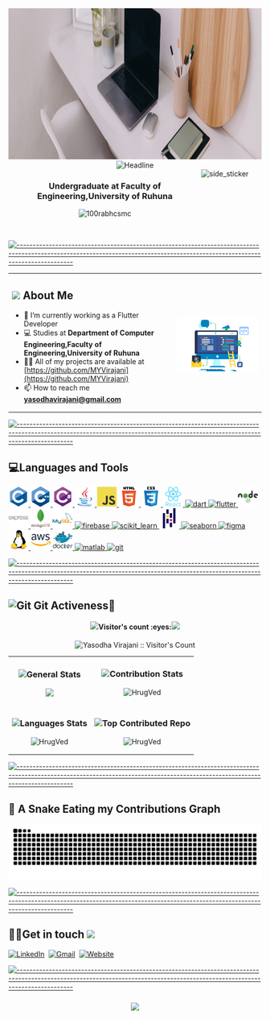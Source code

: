 <div align=center>
        <img src="https://github.com/MYVirajani/MYVirajani/blob/main/Yasodha Virajani.png" alt="Headline" width=2000px  height=300px/></div>

<div align=center>
        <img src="https://readme-typing-svg.herokuapp.com?color=%236FDA44&size=32&center=true&vCenter=true&width=600&height=50&lines=Hi+%F0%9F%91%8B,+welcome+to+my+Github+page;I'm+Yasodha+Virajani;Computer+Engineering+Undergraduate;" alt="Headline" />
    </div>
    <img align="right" width=120px height=120px alt="side_sticker" src="https://media.giphy.com/media/TEnXkcsHrP4YedChhA/giphy.gif" />
<h3 align="center">Undergraduate at Faculty of Engineering,University of Ruhuna</h3> 
<p align="center"> <img src="https://komarev.com/ghpvc/?username=MYVirajani&label=Profile%20views&color=0e75b6&style=flat" alt="100rabhcsmc" /> </p>
<br>

[![-----------------------------------------------------------------------------------------------------------------------------------------------------------------------------](
https://raw.githubusercontent.com/andreasbm/readme/master/assets/lines/aqua.png)](https://github.com/BaseMax?tab=repositories)


<!-----------------------------About me-------------------------------->
<table align="center">
<tr border="none">
<td width="65%" align="left">
<h2> <img src="https://media.giphy.com/media/iY8CRBdQXODJSCERIr/giphy.gif" width="30px"> About Me </h2>


- 🌱 I’m currently working as  a Flutter Developer  
- 💻 Studies at **Department of Computer Engineering,Faculty of Engineering,University of Ruhuna**
- 👨‍💻 All of my projects are available at [https://github.com/MYVirajani](https://github.com/MYVirajani)
- 📫 How to reach me **yasodhavirajani@gmail.com**
</td>
<td width="35%" align="center">

<picture> <img align="right" src="https://github.com/MYVirajani/MYVirajani/blob/main/Website%20Design.gif" width = 350px></picture>

  </td>
</tr>
</table>

[![-----------------------------------------------------------------------------------------------------------------------------------------------------------------------------](
https://raw.githubusercontent.com/andreasbm/readme/master/assets/lines/aqua.png)](https://github.com/BaseMax?tab=repositories)

<!---------Languages and tools----------------->
<h2 align="left">💻Languages and Tools </h2><p>

 <a href="https://www.cprogramming.com/" target="_blank" rel="noreferrer"> <img src="https://raw.githubusercontent.com/devicons/devicon/master/icons/c/c-original.svg" alt="c" width="40" height="40"/> </a> 
 <a href="https://www.w3schools.com/cpp/" target="_blank" rel="noreferrer"> <img src="https://raw.githubusercontent.com/devicons/devicon/master/icons/cplusplus/cplusplus-original.svg" alt="cplusplus" width="40" height="40"/> </a> 
 <a href="https://www.w3schools.com/cs/" target="_blank" rel="noreferrer"> <img src="https://raw.githubusercontent.com/devicons/devicon/master/icons/csharp/csharp-original.svg" alt="csharp" width="40" height="40"/> </a> 
<a href="https://www.java.com" target="_blank" rel="noreferrer"> <img src="https://raw.githubusercontent.com/devicons/devicon/master/icons/java/java-original.svg" alt="java" width="40" height="40"/> </a> 
<a href="https://developer.mozilla.org/en-US/docs/Web/JavaScript" target="_blank" rel="noreferrer"> <img src="https://raw.githubusercontent.com/devicons/devicon/master/icons/javascript/javascript-original.svg" alt="javascript" width="40" height="40"/> </a>
 <a href="https://www.w3.org/html/" target="_blank" rel="noreferrer"> <img src="https://raw.githubusercontent.com/devicons/devicon/master/icons/html5/html5-original-wordmark.svg" alt="html5" width="40" height="40"/> </a>
 <a href="https://www.w3schools.com/css/" target="_blank" rel="noreferrer"> <img src="https://raw.githubusercontent.com/devicons/devicon/master/icons/css3/css3-original-wordmark.svg" alt="css3" width="40" height="40"/> </a>
 <a href="https://reactjs.org/" target="_blank" rel="noreferrer"> <img src="https://raw.githubusercontent.com/devicons/devicon/master/icons/react/react-original-wordmark.svg" alt="react" width="40" height="40"/> </a>
  <a href="https://dart.dev" target="_blank" rel="noreferrer"> <img src="https://www.vectorlogo.zone/logos/dartlang/dartlang-icon.svg" alt="dart" width="40" height="40"/> </a>
 <a href="https://flutter.dev" target="_blank" rel="noreferrer"> <img src="https://www.vectorlogo.zone/logos/flutterio/flutterio-icon.svg" alt="flutter" width="40" height="40"/> </a>
     <a href="https://nodejs.org" target="_blank" rel="noreferrer"> <img src="https://raw.githubusercontent.com/devicons/devicon/master/icons/nodejs/nodejs-original-wordmark.svg" alt="nodejs" width="40" height="40"/> </a>
     <a href="https://expressjs.com" target="_blank" rel="noreferrer"> <img src="https://raw.githubusercontent.com/devicons/devicon/master/icons/express/express-original-wordmark.svg" alt="express" width="40" height="40"/> </a>
      <a href="https://www.mongodb.com/" target="_blank" rel="noreferrer"> <img src="https://raw.githubusercontent.com/devicons/devicon/master/icons/mongodb/mongodb-original-wordmark.svg" alt="mongodb" width="40" height="40"/> </a> <a href="https://www.mysql.com/" target="_blank" rel="noreferrer"> <img src="https://raw.githubusercontent.com/devicons/devicon/master/icons/mysql/mysql-original-wordmark.svg" alt="mysql" width="40" height="40"/>
        <a href="https://firebase.google.com/" target="_blank" rel="noreferrer"> <img src="https://www.vectorlogo.zone/logos/firebase/firebase-icon.svg" alt="firebase" width="40" height="40"/> </a>
      </a>
     <a href="https://scikit-learn.org/" target="_blank" rel="noreferrer"> <img src="https://upload.wikimedia.org/wikipedia/commons/0/05/Scikit_learn_logo_small.svg" alt="scikit_learn" width="40" height="40"/> 
     </a> 
     <a href="https://pandas.pydata.org/" target="_blank" rel="noreferrer"> <img src="https://raw.githubusercontent.com/devicons/devicon/2ae2a900d2f041da66e950e4d48052658d850630/icons/pandas/pandas-original.svg" alt="pandas" width="40" height="40"/> </a>
     <a href="https://seaborn.pydata.org/" target="_blank" rel="noreferrer"> <img src="https://seaborn.pydata.org/_images/logo-mark-lightbg.svg" alt="seaborn" width="40" height="40"/> </a>
   <a href="https://www.figma.com/" target="_blank" rel="noreferrer"> <img src="https://www.vectorlogo.zone/logos/figma/figma-icon.svg" alt="figma" width="40" height="40"/> </a>
   <a href="https://www.linux.org/" target="_blank" rel="noreferrer"> <img src="https://raw.githubusercontent.com/devicons/devicon/master/icons/linux/linux-original.svg" alt="linux" width="40" height="40"/> </a>
  <a href="https://aws.amazon.com" target="_blank" rel="noreferrer"> <img src="https://raw.githubusercontent.com/devicons/devicon/master/icons/amazonwebservices/amazonwebservices-original-wordmark.svg" alt="aws" width="40" height="40"/> </a> 
   <a href="https://www.docker.com/" target="_blank" rel="noreferrer"> <img src="https://raw.githubusercontent.com/devicons/devicon/master/icons/docker/docker-original-wordmark.svg" alt="docker" width="40" height="40"/> </a>
   <a href="https://www.mathworks.com/" target="_blank" rel="noreferrer"> <img src="https://upload.wikimedia.org/wikipedia/commons/2/21/Matlab_Logo.png" alt="matlab" width="40" height="40"/> </a>
     <a href="https://git-scm.com/" target="_blank" rel="noreferrer"> <img src="https://www.vectorlogo.zone/logos/git-scm/git-scm-icon.svg" alt="git" width="40" height="40"/> </a>

</p>

[![-----------------------------------------------------------------------------------------------------------------------------------------------------------------------------](
https://raw.githubusercontent.com/andreasbm/readme/master/assets/lines/aqua.png)](https://github.com/BaseMax?tab=repositories)
<!-----Git Activeness------>

<h2 align="left">
 <img src="https://media.giphy.com/media/W5eoZHPpUx9sapR0eu/giphy.gif" width="30px" alt="Git"/>&nbsp;Git Activeness🎯</h2>
<h4 align="center"><img src="https://media.giphy.com/media/ObNTw8Uzwy6KQ/giphy.gif" width="30px">Visitor's count :eyes:<img src="https://media.giphy.com/media/ObNTw8Uzwy6KQ/giphy.gif" width="30px"></h4>

<p align="center"><img src="https://profile-counter.glitch.me/MYVirajani/count.svg" alt="Yasodha Virajani :: Visitor's Count" /></p>

<table>
<!-----Contribution figures------>
<tr>
<td>
<h3 align="center"> <img src="https://media.giphy.com/media/iY8CRBdQXODJSCERIr/giphy.gif" width="30px">General Stats</h3>
<p align= "center"><img align="center" src = "https://github-readme-stats.vercel.app/api?username=MYVirajani&&show_icons=true&title_color=02D752&icon_color=bb2acf&text_color=b3b3ff&bg_color=0,000000,130F40">
</td>

<!------------ Streak Display -------------->
<td>
<h3 align="center"> <img src="https://media.giphy.com/media/iY8CRBdQXODJSCERIr/giphy.gif" width="30px">Contribution Stats </h3>
<p align="center"><img align="center" src="https://github-readme-streak-stats.herokuapp.com/?user=MYVirajani&theme=algolia&date_format=M%20j%5B%2C%20Y%5D" alt="HrugVed" /></p>
</td>
</tr>
<tr>
<td>
<!------------ Languages stats -------------->
<h3 align="center"> <img src="https://media.giphy.com/media/iY8CRBdQXODJSCERIr/giphy.gif" width="30px">Languages Stats </h3>
<p align="center"><img align="center" src="https://github-readme-stats.vercel.app/api/top-langs/?username=MYVirajani&theme=algolia" alt="HrugVed" /></p>

</td>

<td>
<h3 align="center"> <img src="https://media.giphy.com/media/iY8CRBdQXODJSCERIr/giphy.gif" width="30px">Top Contributed Repo</h3>
<p align="center"><img align="center" src="https://github-contributor-stats.vercel.app/api?username=MYVirajani&limit=5&theme=algolia&combine_all_yearly_contributions=true" alt="HrugVed" /></p>

</td>
</tr>
</table>

[![-----------------------------------------------------------------------------------------------------------------------------------------------------------------------------](
https://raw.githubusercontent.com/andreasbm/readme/master/assets/lines/aqua.png)](https://github.com/BaseMax?tab=repositories)

<!------------ A Snake Eating my Contributions Graph -------------->

## 🐍 A Snake Eating my Contributions Graph
	
<p align = "center">
	<img src = "https://github.com/MYVirajani/MYVirajani/blob/main/github-contribution-grid-snake.svg" alt = "Snake Game"/>
</p>

[![-----------------------------------------------------------------------------------------------------------------------------------------------------------------------------](
https://raw.githubusercontent.com/andreasbm/readme/master/assets/lines/aqua.png)](https://github.com/BaseMax?tab=repositories)

<!---------Connect me----------------->

<h2 align ="left">🤝🏻Get in touch <img src="https://github.com/7oSkaaa/7oSkaaa/blob/main/Images/Connect-with-me.gif?raw=true" width="100px">  </h2>

<a href="https://www.linkedin.com/in/yasodha-virajani-19217b287/"><img src="https://img.shields.io/badge/linkedin-%230077B5.svg?&style=for-the-badge&logo=linkedin&logoColor=white" alt="LinkedIn" /></a>&nbsp;
<a href="mailto:yasodhavirajani@gmail.com?subject=Hola%20Jiji"><img src="https://img.shields.io/badge/gmail-%23D14836.svg?&style=for-the-badge&logo=gmail&logoColor=white" alt="Gmail"/></a>&nbsp;
<a href="https://github.com/MYVirajani/"><img alt="Website" src="https://img.shields.io/website?style=for-the-badge&up_message=portfolio&url=https%3A%2F%2Fkkvanonymous.github.io%2F"></a>
<!--<a href="https://twitter.com/DataOnATangent"><img src="https://img.shields.io/badge/Twitter-1DA1F2?style=for-the-badge&logo=twitter&logoColor=white" alt="Twitter" /></a>&nbsp;-->
<!--<a href="https://dataonatangent.medium.com/"><img src="https://img.shields.io/badge/Medium-12100E?style=for-the-badge&logo=medium&logoColor=white" alt="Medium" /></a>&nbsp;-->

[![-----------------------------------------------------------------------------------------------------------------------------------------------------------------------------](
https://raw.githubusercontent.com/andreasbm/readme/master/assets/lines/aqua.png)](https://github.com/BaseMax?tab=repositories)

<!---------Thank you----------------->

<h3 align="center"><img src="https://readme-typing-svg.herokuapp.com?lines=Thank+You+for+viewing+my+Profile&center=true&width=700&height=45">
